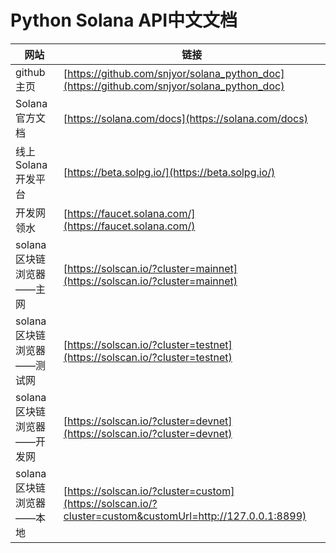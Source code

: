 # Python Solana API中文文档

| 网站                 | 链接                                                                                           |
|--------------------|----------------------------------------------------------------------------------------------|
| github 主页          | [https://github.com/snjyor/solana_python_doc](https://github.com/snjyor/solana_python_doc)   |
| Solana 官方文档        | [https://solana.com/docs](https://solana.com/docs)                                           |
| 线上 Solana 开发平台     | [https://beta.solpg.io/](https://beta.solpg.io/)                                             |
| 开发网领水              | [https://faucet.solana.com/](https://faucet.solana.com/)                                     |
| solana 区块链浏览器——主网  | [https://solscan.io/?cluster=mainnet](https://solscan.io/?cluster=mainnet)                   |
| solana 区块链浏览器——测试网 | [https://solscan.io/?cluster=testnet](https://solscan.io/?cluster=testnet)                   |
| solana 区块链浏览器——开发网 | [https://solscan.io/?cluster=devnet](https://solscan.io/?cluster=devnet)                     |
| solana 区块链浏览器——本地  | [https://solscan.io/?cluster=custom](https://solscan.io/?cluster=custom&customUrl=http://127.0.0.1:8899) |

